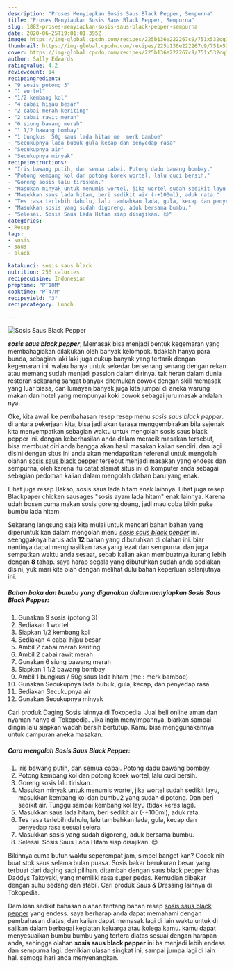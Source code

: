 ```yaml
---
description: "Proses Menyiapkan Sosis Saus Black Pepper, Sempurna"
title: "Proses Menyiapkan Sosis Saus Black Pepper, Sempurna"
slug: 1882-proses-menyiapkan-sosis-saus-black-pepper-sempurna
date: 2020-06-25T19:01:01.395Z
image: https://img-global.cpcdn.com/recipes/225b136e222267c9/751x532cq70/sosis-saus-black-pepper-foto-resep-utama.jpg
thumbnail: https://img-global.cpcdn.com/recipes/225b136e222267c9/751x532cq70/sosis-saus-black-pepper-foto-resep-utama.jpg
cover: https://img-global.cpcdn.com/recipes/225b136e222267c9/751x532cq70/sosis-saus-black-pepper-foto-resep-utama.jpg
author: Sally Edwards
ratingvalue: 4.2
reviewcount: 14
recipeingredient:
- "9 sosis potong 3"
- "1 wortel"
- "1/2 kembang kol"
- "4 cabai hijau besar"
- "2 cabai merah keriting"
- "2 cabai rawit merah"
- "6 siung bawang merah"
- "1 1/2 bawang bombay"
- "1 bungkus  50g saus lada hitam me  merk bamboe"
- "Secukupnya lada bubuk gula kecap dan penyedap rasa"
- "Secukupnya air"
- "Secukupnya minyak"
recipeinstructions:
- "Iris bawang putih, dan semua cabai. Potong dadu bawang bombay."
- "Potong kembang kol dan potong korek wortel, lalu cuci bersih."
- "Goreng sosis lalu tiriskan."
- "Masukan minyak untuk menumis wortel, jika wortel sudah sedikit layu, masukkan kembang kol dan bumbu2 yang sudah dipotong. Dan beri sedikit air. Tunggu sampai kembang kol layu (tidak keras lagi)."
- "Masukkan saus lada hitam, beri sedikit air (-+100ml), aduk rata."
- "Tes rasa terlebih dahulu, lalu tambahkan lada, gula, kecap dan penyedap rasa sesuai selera."
- "Masukkan sosis yang sudah digoreng, aduk bersama bumbu."
- "Selesai. Sosis Saus Lada Hitam siap disajikan. 😊"
categories:
- Resep
tags:
- sosis
- saus
- black

katakunci: sosis saus black 
nutrition: 256 calories
recipecuisine: Indonesian
preptime: "PT10M"
cooktime: "PT47M"
recipeyield: "3"
recipecategory: Lunch

---
```



![Sosis Saus Black Pepper](https://img-global.cpcdn.com/recipes/225b136e222267c9/751x532cq70/sosis-saus-black-pepper-foto-resep-utama.jpg)

<b><i>sosis saus black pepper</i></b>, Memasak bisa menjadi bentuk kegemaran yang membahagiakan dilakukan oleh banyak kelompok. tidaklah hanya para bunda, sebagian laki laki juga cukup banyak yang tertarik dengan kegemaran ini. walau hanya untuk sekedar bersenang senang dengan rekan atau memang sudah menjadi passion dalam dirinya. tak heran dalam dunia restoran sekarang sangat banyak ditemukan cowok dengan skill memasak yang luar biasa, dan lumayan banyak juga kita jumpai di aneka warung makan dan hotel yang mempunyai koki cowok sebagai juru masak andalan nya.

Oke, kita awali ke pembahasan resep resep menu <i>sosis saus black pepper</i>. di antara pekerjaan kita, bisa jadi akan terasa menggembirakan bila sejenak kita menyempatkan sebagian waktu untuk mengolah sosis saus black pepper ini. dengan keberhasilan anda dalam meracik masakan tersebut, bisa membuat diri anda bangga akan hasil masakan kalian sendiri. dan lagi disini dengan situs ini anda akan mendapatkan referensi untuk mengolah olahan <u>sosis saus black pepper</u> tersebut menjadi masakan yang endess dan sempurna, oleh karena itu catat alamat situs ini di komputer anda sebagai sebagian pedoman kalian dalam mengolah olahan baru yang enak.

Lihat juga resep Bakso, sosis saus lada hitam enak lainnya. Lihat juga resep Blackpaper chicken sausages &#34;sosis ayam lada hitam&#34; enak lainnya. Karena udah bosen cuma makan sosis goreng doang, jadi mau coba bikin pake bumbu lada hitam.


Sekarang langsung saja kita mulai untuk mencari bahan bahan yang diperuntuk kan dalam mengolah menu <u><i>sosis saus black pepper</i></u> ini. seenggaknya harus ada <b>12</b> bahan yang dibutuhkan di olahan ini. biar nantinya dapat menghasilkan rasa yang lezat dan sempurna. dan juga sempatkan waktu anda sesaat, sebab kalian akan membuatnya kurang lebih dengan <b>8</b> tahap. saya harap segala yang dibutuhkan sudah anda sediakan disini, yuk mari kita olah dengan melihat dulu bahan keperluan selanjutnya ini.

<!--inarticleads1-->

##### Bahan baku dan bumbu yang digunakan dalam menyiapkan Sosis Saus Black Pepper:

1. Gunakan 9 sosis (potong 3)
1. Sediakan 1 wortel
1. Siapkan 1/2 kembang kol
1. Sediakan 4 cabai hijau besar
1. Ambil 2 cabai merah keriting
1. Ambil 2 cabai rawit merah
1. Gunakan 6 siung bawang merah
1. Siapkan 1 1/2 bawang bombay
1. Ambil 1 bungkus / 50g saus lada hitam (me : merk bamboe)
1. Gunakan Secukupnya lada bubuk, gula, kecap, dan penyedap rasa
1. Sediakan Secukupnya air
1. Gunakan Secukupnya minyak


Cari produk Daging Sosis lainnya di Tokopedia. Jual beli online aman dan nyaman hanya di Tokopedia. Jika ingin menyimpannya, biarkan sampai dingin lalu siapkan wadah bersih bertutup. Kamu bisa menggunakannya untuk campuran aneka masakan. 

<!--inarticleads2-->

##### Cara mengolah Sosis Saus Black Pepper:

1. Iris bawang putih, dan semua cabai. Potong dadu bawang bombay.
1. Potong kembang kol dan potong korek wortel, lalu cuci bersih.
1. Goreng sosis lalu tiriskan.
1. Masukan minyak untuk menumis wortel, jika wortel sudah sedikit layu, masukkan kembang kol dan bumbu2 yang sudah dipotong. Dan beri sedikit air. Tunggu sampai kembang kol layu (tidak keras lagi).
1. Masukkan saus lada hitam, beri sedikit air (-+100ml), aduk rata.
1. Tes rasa terlebih dahulu, lalu tambahkan lada, gula, kecap dan penyedap rasa sesuai selera.
1. Masukkan sosis yang sudah digoreng, aduk bersama bumbu.
1. Selesai. Sosis Saus Lada Hitam siap disajikan. 😊


Bikinnya cuma butuh waktu seperempat jam, simpel banget kan? Cocok nih buat stok saus selama bulan puasa. Sosis bakar berukuran besar yang terbuat dari daging sapi pilihan. ditambah dengan saus black pepper khas Daddys Takoyaki, yang memiliki rasa super pedas. Kemudian dibakar dengan suhu sedang dan stabil. Cari produk Saus &amp; Dressing lainnya di Tokopedia. 

Demikian sedikit bahasan olahan tentang bahan resep <u>sosis saus black pepper</u> yang endess. saya berharap anda dapat memahami dengan pembahasan diatas, dan kalian dapat memasak lagi di lain waktu untuk di sajikan dalam berbagai kegiatan keluarga atau kolega kamu. kamu dapat menyesuaikan bumbu bumbu yang tertera diatas sesuai dengan harapan anda, sehingga olahan <b>sosis saus black pepper</b> ini bs menjadi lebih endess dan sempurna lagi. demikian ulasan singkat ini, sampai jumpa lagi di lain hal. semoga hari anda menyenangkan.
